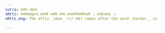 ```yaml
---
sutra: कर्मण उकञ्
vRtti: कर्मशब्दादुकञ् प्रत्ययो भवति तस्य प्रभवतीत्येतस्मिन्नर्थे । ठञोऽपवादः ॥
vRtti_eng: The affix _ukan_ (+/ उक) comes after the word _Karman_, in the same sense of 'able to effect that'.

---
```

